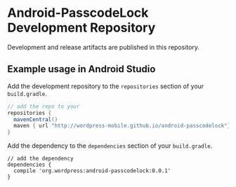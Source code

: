 # Android-PasscodeLock Development Repository

Development and release artifacts are published in this repository.

## Example usage in Android Studio

Add the development repository to the `repositories` section of your `build.gradle`.

```groovy
// add the repo to your
repositories {
  mavenCentral()
  maven { url "http://wordpress-mobile.github.io/android-passcodelock"}
}
```

Add the dependency to the `dependencies` section of your `build.gradle`.

```
// add the dependency
dependencies {
  compile 'org.wordpress:android-passcodelock:0.0.1'
}

```